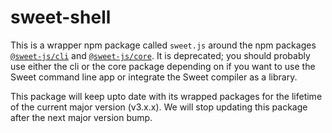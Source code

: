 # sweet-shell

This is a wrapper npm package called `sweet.js` around the npm
packages [`@sweet-js/cli`](https://github.com/sweet-js/sweet-cli) 
and [`@sweet-js/core`](https://github.com/sweet-js/sweet-core). 
It is deprecated; you should probably use either the cli or the core package depending on if you want to use the Sweet
command line app or integrate the Sweet compiler as a library.

This package will keep upto date with its wrapped packages for the lifetime of the current major version (v3.x.x).
We will stop updating this package after the next major version bump.

